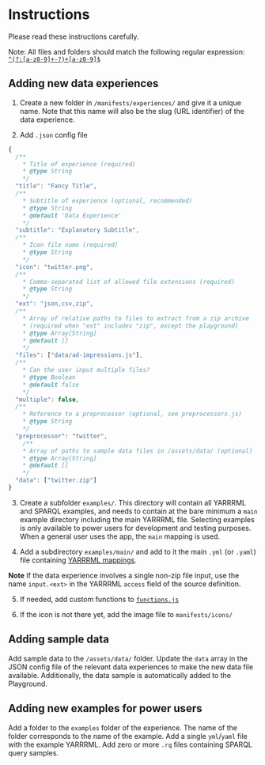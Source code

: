 # Instructions

Please read these instructions carefully.

Note: All files and folders should match the following regular expression: [`^(?:[a-z0-9]+-?)+[a-z0-9]$`](https://regexr.com/63ncg)


## Adding new data experiences

1. Create a new folder in `/manifests/experiences/` and give it a unique name. Note that this name will also be the slug (URL identifier) of the data experience.

2. Add `.json` config file

```js
{
  /**
    * Title of experience (required)
    * @type String
    */
  "title": "Fancy Title",
  /**
    * Subtitle of experience (optional, recommended)
    * @type String
    * @default 'Data Experience'
    */
  "subtitle": "Explanatory Subtitle",
  /**
    * Icon file name (required)
    * @type String
    */
  "icon": "twitter.png",
  /**
    * Comma-separated list of allowed file extensions (required)
    * @type String
    */
  "ext": "json,csv,zip",
  /**
    * Array of relative paths to files to extract from a zip archive
    * (required when "ext" includes "zip", except the playground)
    * @type Array[String]
    * @default []
    */
  "files": ["data/ad-impressions.js"],
  /**
    * Can the user input multiple files?
    * @type Boolean
    * @default false
    */
  "multiple": false,
  /**
    * Reference to a preprocessor (optional, see preprocessors.js)
    * @type String
    */
  "preprocessor": "twitter",
	/**
    * Array of paths to sample data files in /assets/data/ (optional)
    * @type Array[String]
    * @default []
    */
  "data": ["twitter.zip"]
}
```

3. Create a subfolder `examples/`. This directory will contain all YARRRML and SPARQL examples, and needs to contain at the bare minimum a `main` example directory including the main YARRRML file. Selecting examples is only available to power users for development and testing purposes. When a general user uses the app, the `main` mapping is used.

4. Add a subdirectory `examples/main/` and add to it the main `.yml` (or `.yaml`) file containing [YARRRML mappings](https://rml.io/yarrrml/).

**Note**
If the data experience involves a single non-zip file input, use the name `input.<ext>` in the YARRRML `access` field of the source definition.

5. If needed, add custom functions to [`functions.js`](https://github.com/hestiaAI/hestia-rml-demo/edit/master/manifests/functions.js)

6. If the icon is not there yet, add the image file to `manifests/icons/`

## Adding sample data

Add sample data to the `/assets/data/` folder. Update the `data` array in the JSON config file of the relevant data experiences to make the new data file available. Additionally, the data sample is automatically added to the Playground.


## Adding new examples for power users

Add a folder to the `examples` folder of the experience. The name of the folder corresponds to the name of the example. Add a single `yml`/`yaml` file with the example YARRRML. Add zero or more `.rq` files containing SPARQL query samples.

